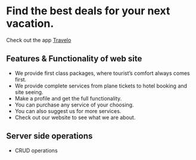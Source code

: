 # Find the best deals for your next vacation.

Check out the app [Travelo](https://travelo-fb967.web.app/)

## Features & Functionality of web site

- We provide first class packages, where tourist’s comfort always comes first.
- We provide complete services from plane tickets to hotel booking and site seeing.
- Make a profile and get the full functionality.
- You can purchase any service of your choosing.
- You can also suggest us for more services.
- Check out our website to see what we are about.

## Server side operations

- CRUD operations
